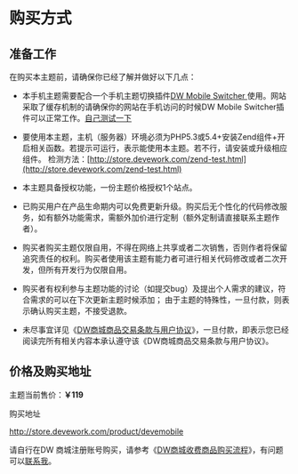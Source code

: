 购买方式
==========

## 准备工作

在购买本主题前，请确保你已经了解并做好以下几点：

- 本手机主题需要配合一个手机主题切换插件[DW Mobile Switcher ](http://devework.com/dw-mobile-switcher.html)使用。网站采取了缓存机制的请确保你的网站在手机访问的时候DW Mobile Switcher插件可以正常工作。[自己测试一下](http://devework.com/dw-mobile-switcher.html#test)

- 要使用本主题，主机（服务器）环境必须为PHP5.3或5.4+安装Zend组件+开启相关函数。若提示可运行，表示能使用本主题。若不行，请安装或升级相应组件。
检测方法：[http://store.devework.com/zend-test.html](http://store.devework.com/zend-test.html)

- 本主题具备授权功能，一份主题价格授权1个站点。

- 已购买用户在产品生命期内可以免费更新升级。购买后无个性化的代码修改服务，如有额外功能需求，需额外加价进行定制（额外定制请直接联系主题作者）。

- 购买者购买主题仅限自用，不得在网络上共享或者二次销售，否则作者将保留追究责任的权利。购买者使用该主题有能力者可进行相关代码修改或者二次开发，但所有开发行为仅限自用。

- 购买者有权利参与主题功能的讨论（如提交bug）及提出个人需求的建议，符合需求的可以在下次更新主题时候添加；
由于主题的特殊性，一旦付款，则表示确认购买主题，不接受退款。

- 未尽事宜详见《[DW商城商品交易条款与用户协议](http://store.devework.com/terms-and-conditions)》，一旦付款，即表示您已经阅读完所有相关内容本承认遵守该《DW商城商品交易条款与用户协议》。

## 价格及购买地址

主题当前售价：**￥119**

购买地址

http://store.devework.com/product/devemobile

请自行在DW 商城注册账号购买，请参考《[DW商城收费商品购买流程](http://store.devework.com/guide)》，有问题可以[联系我](http://devework.com/contact)。

